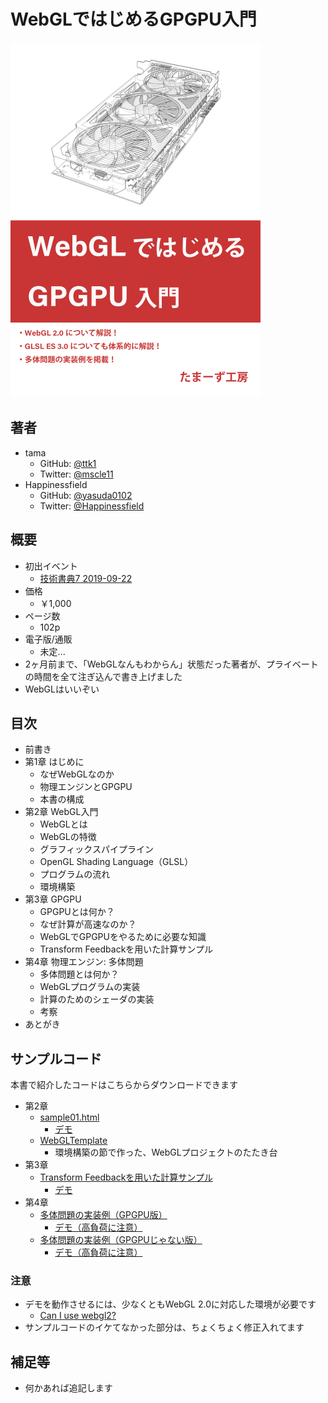 # WebGLではじめるGPGPU入門

![カバー](./cover.png)

## 著者

* tama
  * GitHub: [@ttk1](https://github.com/ttk1)
  * Twitter: [@mscle11](https://twitter.com/mscle11)
* Happinessfield
  * GitHub: [@yasuda0102](https://github.com/yasuda0102)
  * Twitter: [@Happinessfield](https://twitter.com/Happinessfield)

## 概要

* 初出イベント
  * [技術書典7 2019-09-22](https://techbookfest.org/event/tbf07/circle/5088651352473600)
* 価格
  * ￥1,000
* ページ数
  * 102p
* 電子版/通販
  * 未定...
* 2ヶ月前まで、「WebGLなんもわからん」状態だった著者が、プライベートの時間を全て注ぎ込んで書き上げました
* WebGLはいいぞい

## 目次

* 前書き
* 第1章 はじめに
  * なぜWebGLなのか
  * 物理エンジンとGPGPU
  * 本書の構成
* 第2章 WebGL入門
  * WebGLとは
  * WebGLの特徴
  * グラフィックスパイプライン
  * OpenGL Shading Language（GLSL）
  * プログラムの流れ
  * 環境構築
* 第3章 GPGPU
  * GPGPUとは何か？
  * なぜ計算が高速なのか？
  * WebGLでGPGPUをやるために必要な知識
  * Transform Feedbackを用いた計算サンプル
* 第4章 物理エンジン: 多体問題
  * 多体問題とは何か？
  * WebGLプログラムの実装
  * 計算のためのシェーダの実装
  * 考察
* あとがき

## サンプルコード

本書で紹介したコードはこちらからダウンロードできます

* 第2章
  * [sample01.html](https://github.com/ttk1/tamas-workshop/tree/master/m2tb/demo/sample01.html)
    * [デモ](./demo/sample01.html)
  * [WebGLTemplate](https://github.com/ttk1/WebGLTemplate)
    * 環境構築の節で作った、WebGLプロジェクトのたたき台
* 第3章
  * [Transform Feedbackを用いた計算サンプル](https://github.com/ttk1/TransformFeedbackSample)
    * [デモ](./demo/sample02.html)
* 第4章
  * [多体問題の実装例（GPGPU版）](https://github.com/ttk1/n-body)
    * [デモ（高負荷に注意）](./demo/sample03.html)
  * [多体問題の実装例（GPGPUじゃない版）](https://github.com/ttk1/n-body-js)
    * [デモ（高負荷に注意）](./demo/sample04.html)

### 注意

* デモを動作させるには、少なくともWebGL 2.0に対応した環境が必要です
  * [Can I use webgl2?](https://caniuse.com/#search=webgl2)
* サンプルコードのイケてなかった部分は、ちょくちょく修正入れてます

## 補足等

* 何かあれば追記します
